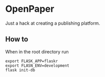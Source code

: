 # OpenPaper
Just a hack at creating a publishing platform.

## How to
When in the root directory run 
```
export FLASK_APP=flaskr
export FLASN_ENV=development
flask init-db
```
